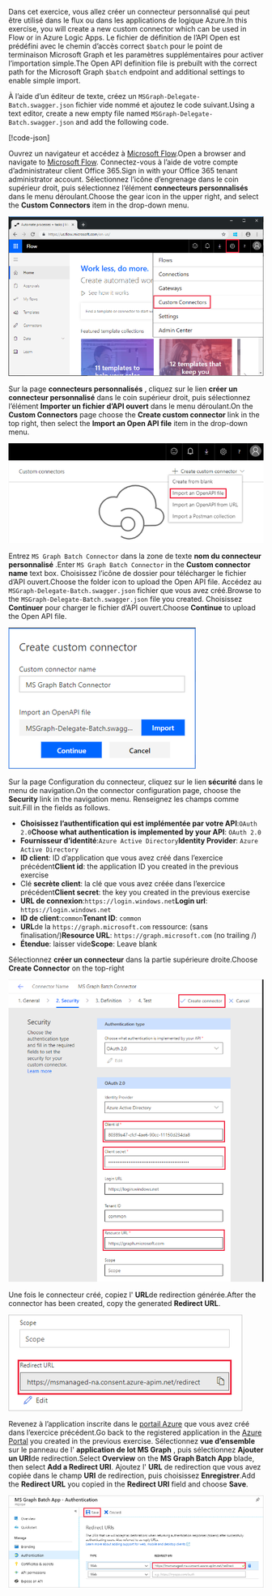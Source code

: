 <!-- markdownlint-disable MD002 MD041 -->

<span data-ttu-id="97995-101">Dans cet exercice, vous allez créer un connecteur personnalisé qui peut être utilisé dans le flux ou dans les applications de logique Azure.</span><span class="sxs-lookup"><span data-stu-id="97995-101">In this exercise, you will create a new custom connector which can be used in Flow or in Azure Logic Apps.</span></span> <span data-ttu-id="97995-102">Le fichier de définition de l’API Open est prédéfini avec le chemin d’accès correct `$batch` pour le point de terminaison Microsoft Graph et les paramètres supplémentaires pour activer l’importation simple.</span><span class="sxs-lookup"><span data-stu-id="97995-102">The Open API definition file is prebuilt with the correct path for the Microsoft Graph `$batch` endpoint and additional settings to enable simple import.</span></span>

<span data-ttu-id="97995-103">À l’aide d’un éditeur de texte, créez un `MSGraph-Delegate-Batch.swagger.json` fichier vide nommé et ajoutez le code suivant.</span><span class="sxs-lookup"><span data-stu-id="97995-103">Using a text editor, create a new empty file named `MSGraph-Delegate-Batch.swagger.json` and add the following code.</span></span>

[!code-json[](../LabFiles/MSGraph-Delegate-Batch.swagger.json)]

<span data-ttu-id="97995-104">Ouvrez un navigateur et accédez à [Microsoft Flow](https://flow.microsoft.com).</span><span class="sxs-lookup"><span data-stu-id="97995-104">Open a browser and navigate to [Microsoft Flow](https://flow.microsoft.com).</span></span> <span data-ttu-id="97995-105">Connectez-vous à l’aide de votre compte d’administrateur client Office 365.</span><span class="sxs-lookup"><span data-stu-id="97995-105">Sign in with your Office 365 tenant administrator account.</span></span> <span data-ttu-id="97995-106">Sélectionnez l’icône d’engrenage dans le coin supérieur droit, puis sélectionnez l’élément **connecteurs personnalisés** dans le menu déroulant.</span><span class="sxs-lookup"><span data-stu-id="97995-106">Choose the gear icon in the upper right, and select the **Custom Connectors** item in the drop-down menu.</span></span>

![Capture d’écran du menu déroulant dans Microsoft Flow](./images/flow-conn1.png)

<span data-ttu-id="97995-108">Sur la page **connecteurs personnalisés** , cliquez sur le lien **créer un connecteur personnalisé** dans le coin supérieur droit, puis sélectionnez l’élément **Importer un fichier d’API ouvert** dans le menu déroulant.</span><span class="sxs-lookup"><span data-stu-id="97995-108">On the **Custom Connectors** page choose the **Create custom connector** link in the top right, then select the **Import an Open API file** item in the drop-down menu.</span></span>

 ![Capture d’écran du menu déroulant créer un connecteur personnalisé dans Microsoft Flow](./images/flow-conn2.png)

<span data-ttu-id="97995-110">Entrez `MS Graph Batch Connector` dans la zone de texte **nom du connecteur personnalisé** .</span><span class="sxs-lookup"><span data-stu-id="97995-110">Enter `MS Graph Batch Connector` in the **Custom connector name** text box.</span></span> <span data-ttu-id="97995-111">Choisissez l’icône de dossier pour télécharger le fichier d’API ouvert.</span><span class="sxs-lookup"><span data-stu-id="97995-111">Choose the folder icon to upload the Open API file.</span></span> <span data-ttu-id="97995-112">Accédez au `MSGraph-Delegate-Batch.swagger.json` fichier que vous avez créé.</span><span class="sxs-lookup"><span data-stu-id="97995-112">Browse to the `MSGraph-Delegate-Batch.swagger.json` file you created.</span></span> <span data-ttu-id="97995-113">Choisissez **Continuer** pour charger le fichier d’API ouvert.</span><span class="sxs-lookup"><span data-stu-id="97995-113">Choose **Continue** to upload the Open API file.</span></span>

 ![Capture d’écran de la boîte de dialogue créer un connecteur personnalisé](./images/flow-conn3.png)

<span data-ttu-id="97995-115">Sur la page Configuration du connecteur, cliquez sur le lien **sécurité** dans le menu de navigation.</span><span class="sxs-lookup"><span data-stu-id="97995-115">On the connector configuration page, choose the **Security** link in the navigation menu.</span></span> <span data-ttu-id="97995-116">Renseignez les champs comme suit.</span><span class="sxs-lookup"><span data-stu-id="97995-116">Fill in the fields as follows.</span></span>

- <span data-ttu-id="97995-117">**Choisissez l’authentification qui est implémentée par votre API**:`OAuth 2.0`</span><span class="sxs-lookup"><span data-stu-id="97995-117">**Choose what authentication is implemented by your API**: `OAuth 2.0`</span></span>
- <span data-ttu-id="97995-118">**Fournisseur d’identité**:`Azure Active Directory`</span><span class="sxs-lookup"><span data-stu-id="97995-118">**Identity Provider**: `Azure Active Directory`</span></span>
- <span data-ttu-id="97995-119">**ID client**: ID d’application que vous avez créé dans l’exercice précédent</span><span class="sxs-lookup"><span data-stu-id="97995-119">**Client id**: the application ID you created in the previous exercise</span></span>
- <span data-ttu-id="97995-120">Clé **secrète client**: la clé que vous avez créée dans l’exercice précédent</span><span class="sxs-lookup"><span data-stu-id="97995-120">**Client secret**: the key you created in the previous exercise</span></span>
- <span data-ttu-id="97995-121">**URL de connexion**:`https://login.windows.net`</span><span class="sxs-lookup"><span data-stu-id="97995-121">**Login url**: `https://login.windows.net`</span></span>
- <span data-ttu-id="97995-122">**ID de client**:`common`</span><span class="sxs-lookup"><span data-stu-id="97995-122">**Tenant ID**: `common`</span></span>
- <span data-ttu-id="97995-123">**URL**de la `https://graph.microsoft.com` ressource: (sans finalisation/)</span><span class="sxs-lookup"><span data-stu-id="97995-123">**Resource URL**: `https://graph.microsoft.com` (no trailing /)</span></span>
- <span data-ttu-id="97995-124">**Étendue**: laisser vide</span><span class="sxs-lookup"><span data-stu-id="97995-124">**Scope**: Leave blank</span></span>

<span data-ttu-id="97995-125">Sélectionnez **créer un connecteur** dans la partie supérieure droite.</span><span class="sxs-lookup"><span data-stu-id="97995-125">Choose **Create Connector** on the top-right</span></span>

![Capture d’écran de l’onglet sécurité dans la configuration du connecteur](./images/flow-conn4.png)

<span data-ttu-id="97995-127">Une fois le connecteur créé, copiez l' **URL**de redirection générée.</span><span class="sxs-lookup"><span data-stu-id="97995-127">After the connector has been created, copy the generated **Redirect URL**.</span></span>

![Capture d’écran de l’URL de redirection générée](./images/flow-conn5.png)

<span data-ttu-id="97995-129">Revenez à l’application inscrite dans le [portail Azure](https://aad.portal.azure.com) que vous avez créé dans l’exercice précédent.</span><span class="sxs-lookup"><span data-stu-id="97995-129">Go back to the registered application in the [Azure Portal](https://aad.portal.azure.com) you created in the previous exercise.</span></span> <span data-ttu-id="97995-130">Sélectionnez **vue d’ensemble** sur le panneau de l' **application de lot MS Graph** , puis sélectionnez **Ajouter un URI**de redirection.</span><span class="sxs-lookup"><span data-stu-id="97995-130">Select **Overview** on the **MS Graph Batch App** blade, then select **Add a Redirect URI**.</span></span> <span data-ttu-id="97995-131">Ajoutez l' **URL** de redirection que vous avez copiée dans le champ **URI** de redirection, puis choisissez **Enregistrer**.</span><span class="sxs-lookup"><span data-stu-id="97995-131">Add the **Redirect URL** you copied in the **Redirect URI** field and choose **Save**.</span></span>

![Capture d’écran du panneau URL de réponse dans le portail Azure](./images/flow-conn-preview6.png)